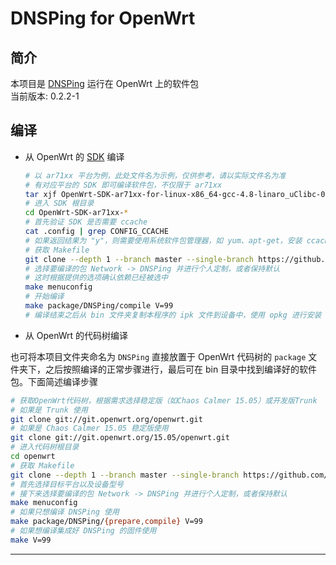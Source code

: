 DNSPing for OpenWrt
===

简介
---

 本项目是 [DNSPing][1] 运行在 OpenWrt 上的软件包  
 当前版本: 0.2.2-1  

编译
---

 - 从 OpenWrt 的 [SDK][S] 编译

   ```bash
   # 以 ar71xx 平台为例，此处文件名为示例，仅供参考，请以实际文件名为准
   # 有对应平台的 SDK 即可编译软件包，不仅限于 ar71xx
   tar xjf OpenWrt-SDK-ar71xx-for-linux-x86_64-gcc-4.8-linaro_uClibc-0.9.33.2.tar.bz2
   # 进入 SDK 根目录
   cd OpenWrt-SDK-ar71xx-*
   # 首先验证 SDK 是否需要 ccache
   cat .config | grep CONFIG_CCACHE
   # 如果返回结果为 "y"，则需要使用系统软件包管理器，如 yum、apt-get，安装 ccache
   # 获取 Makefile
   git clone --depth 1 --branch master --single-branch https://github.com/wongsyrone/openwrt-DNSPing.git package/DNSPing
   # 选择要编译的包 Network -> DNSPing 并进行个人定制，或者保持默认
   # 这时根据提供的选项确认依赖已经被选中
   make menuconfig
   # 开始编译
   make package/DNSPing/compile V=99
   # 编译结束之后从 bin 文件夹复制本程序的 ipk 文件到设备中，使用 opkg 进行安装
   ```

 - 从 OpenWrt 的代码树编译

 也可将本项目文件夹命名为 `DNSPing` 直接放置于 OpenWrt 代码树的 `package` 文件夹下，之后按照编译的正常步骤进行，最后可在 bin 目录中找到编译好的软件包。下面简述编译步骤

   ```bash
   # 获取OpenWrt代码树，根据需求选择稳定版（如Chaos Calmer 15.05）或开发版Trunk
   # 如果是 Trunk 使用
   git clone git://git.openwrt.org/openwrt.git
   # 如果是 Chaos Calmer 15.05 稳定版使用
   git clone git://git.openwrt.org/15.05/openwrt.git
   # 进入代码树根目录
   cd openwrt
   # 获取 Makefile
   git clone --depth 1 --branch master --single-branch https://github.com/wongsyrone/openwrt-DNSPing.git package/DNSPing
   # 首先选择目标平台以及设备型号
   # 接下来选择要编译的包 Network -> DNSPing 并进行个人定制，或者保持默认
   make menuconfig
   # 如果只想编译 DNSPing 使用
   make package/DNSPing/{prepare,compile} V=99
   # 如果想编译集成好 DNSPing 的固件使用
   make V=99
   ```

----------

  [1]: https://github.com/chengr28/DNSPing
  [2]: https://github.com/chengr28/DNSPing/tree/master/Documents
  [S]: http://wiki.openwrt.org/doc/howto/obtain.firmware.sdk
